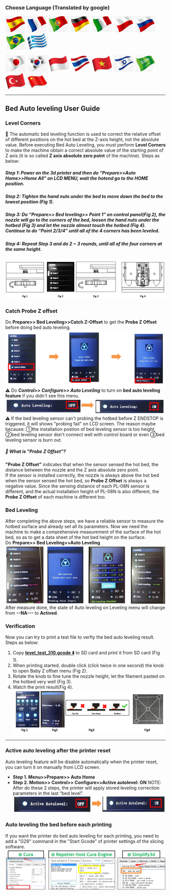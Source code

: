 ### Choose Language (Translated by google)
[![](../../../lanpic/ES.png)](https://github-com.translate.goog/ZONESTAR3D/Z8P/tree/main/Z8P-MK2/2-Operation_Guide/Bed_Auto_Leveling/readme.md?_x_tr_sl=en&_x_tr_tl=es)
[![](../../../lanpic/FR.png)](https://github-com.translate.goog/ZONESTAR3D/Z8P/tree/main/Z8P-MK2/2-Operation_Guide/Bed_Auto_Leveling/readme.md?_x_tr_sl=en&_x_tr_tl=fr)
[![](../../../lanpic/PT.png)](https://github-com.translate.goog/ZONESTAR3D/Z8P/tree/main/Z8P-MK2/2-Operation_Guide/Bed_Auto_Leveling/readme.md?_x_tr_sl=en&_x_tr_tl=pt)
[![](../../../lanpic/DE.png)](https://github-com.translate.goog/ZONESTAR3D/Z8P/tree/main/Z8P-MK2/2-Operation_Guide/Bed_Auto_Leveling/readme.md?_x_tr_sl=en&_x_tr_tl=de)
[![](../../../lanpic/IT.png)](https://github-com.translate.goog/ZONESTAR3D/Z8P/tree/main/Z8P-MK2/2-Operation_Guide/Bed_Auto_Leveling/readme.md?_x_tr_sl=en&_x_tr_tl=it)
[![](../../../lanpic/PL.png)](https://github-com.translate.goog/ZONESTAR3D/Z8P/tree/main/Z8P-MK2/2-Operation_Guide/Bed_Auto_Leveling/readme.md?_x_tr_sl=en&_x_tr_tl=pl)
[![](../../../lanpic/RU.png)](https://github-com.translate.goog/ZONESTAR3D/Z8P/tree/main/Z8P-MK2/2-Operation_Guide/Bed_Auto_Leveling/readme.md?_x_tr_sl=en&_x_tr_tl=ru)
[![](../../../lanpic/BR.png)](https://github-com.translate.goog/ZONESTAR3D/Z8P/tree/main/Z8P-MK2/2-Operation_Guide/Bed_Auto_Leveling/readme.md?_x_tr_sl=en&_x_tr_tl=pt)
[![](../../../lanpic/GR.png)](https://github-com.translate.goog/ZONESTAR3D/Z8P/tree/main/Z8P-MK2/2-Operation_Guide/Bed_Auto_Leveling/readme.md?_x_tr_sl=en&_x_tr_tl=el)

[![](../../../lanpic/JP.png)](https://github-com.translate.goog/ZONESTAR3D/Z8P/tree/main/Z8P-MK2/2-Operation_Guide/Bed_Auto_Leveling/readme.md?_x_tr_sl=en&_x_tr_tl=ja)
[![](../../../lanpic/KR.png)](https://github-com.translate.goog/ZONESTAR3D/Z8P/tree/main/Z8P-MK2/2-Operation_Guide/Bed_Auto_Leveling/readme.md?_x_tr_sl=en&_x_tr_tl=ko)
[![](../../../lanpic/ID.png)](https://github-com.translate.goog/ZONESTAR3D/Z8P/tree/main/Z8P-MK2/2-Operation_Guide/Bed_Auto_Leveling/readme.md?_x_tr_sl=en&_x_tr_tl=id)
[![](../../../lanpic/TH.png)](https://github-com.translate.goog/ZONESTAR3D/Z8P/tree/main/Z8P-MK2/2-Operation_Guide/Bed_Auto_Leveling/readme.md?_x_tr_sl=en&_x_tr_tl=th)
[![](../../../lanpic/VN.png)](https://github-com.translate.goog/ZONESTAR3D/Z8P/tree/main/Z8P-MK2/2-Operation_Guide/Bed_Auto_Leveling/readme.md?_x_tr_sl=en&_x_tr_tl=vi)
[![](../../../lanpic/IL.png)](https://github-com.translate.goog/ZONESTAR3D/Z8P/tree/main/Z8P-MK2/2-Operation_Guide/Bed_Auto_Leveling/readme.md?_x_tr_sl=en&_x_tr_tl=iw)
[![](../../../lanpic/SA.png)](https://github-com.translate.goog/ZONESTAR3D/Z8P/tree/main/Z8P-MK2/2-Operation_Guide/Bed_Auto_Leveling/readme.md?_x_tr_sl=en&_x_tr_tl=ar)
[![](../../../lanpic/TR.png)](https://github-com.translate.goog/ZONESTAR3D/Z8P/tree/main/Z8P-MK2/2-Operation_Guide/Bed_Auto_Leveling/readme.md?_x_tr_sl=en&_x_tr_tl=tr)
[![](../../../lanpic/CN.png)](https://github-com.translate.goog/ZONESTAR3D/Z8P/tree/main/Z8P-MK2/2-Operation_Guide/Bed_Auto_Leveling/readme.md?_x_tr_sl=en&_x_tr_tl=zh-CN)

----
## Bed Auto leveling User Guide
### Level Corners
:loudspeaker: The automatic bed leveling function is used to correct the relative offset of different positions on the hot bed at the Z-axis height, not the absolute value. Before executing Bed Auto Leveling, you must perform **Level Corners** to make the machine obtain a correct absolute value of the starting point of Z axis (it is so called **Z axis absolute zero point** of the machine). Steps as below:    
##### Step 1: Power on the 3d printer and then do “Prepare>>Auto Home>>Home All” on LCD MENU, wait the hotend go to the HOME position. 
##### Step 2: Tighten the hand nuts under the bed to move down the bed to the lowest position (Fig 1).
##### Step 3: Do “Prepare>> Bed leveling>> Point 1” on control panel(Fig 2), the nozzle will go to the corners of the bed, loosen the hand nuts under the hotbed (Fig 3) and let the nozzle almost touch the hotbed (Fig 4). Continue to do “Point 2/3/4” until all of the 4 corners has been leveled.
##### Step 4: Repeat Step 3 and do 2 ~ 3 rounds, until all of the four corners at the same height.  
![](1.png)    

### Catch Probe Z offset
Do **Prepare>> Bed Leveling>>Catch Z-Offset** to get the **Probe Z Offset** before doing bed auto leveling.   
![](3.png)
:warning: Do ***Control>> Configure>> Auto Leveling*** to turn on **bed auto leveling feature** if you didn't see this menu.
![](2.png)
:warning: If the bed leveling sensor can't probing the hotbed before Z ENDSTOP is triggered, it will shows "probing fail" on LCD screen. The reason maybe because: ①the installation postion of bed leveling sensor is too height, ②bed leveling sensor don't connect well with control board or even ③bed leveling sensor is burn out.

##### :pushpin: What is "Probe Z Offset"?
**"Probe Z Offset"** indicates that when the sensor sensed the hot bed, the distance between the nozzle and the Z axis absolute zero point.      
If the sensor is installed correctly, the nozzle is always above the hot bed when the sensor sensed the hot bed, so **Probe Z Offset** is always a negative value. Since the sensing distance of each PL-08N sensor is different, and the actual installation height of PL-08N is also different, the **Probe Z Offset** of each machine is different too.     

### Bed Leveling
After completing the above steps, we have a reliable sensor to measure the hotbed surface and already set all its parameters. Now we need the machine to make a comprehensive measurement of the surface of the hot bed, so as to get a data sheet of the hot bed height on the surface.   
Do **Prepare>> Bed Leveling>>Auto Leveling** 
![](4.png)    
After measure done, the state of Auto leveling on Leveling menu will change from **--NA---** to **Actived**. 

### Verification  
Now you can try to print a test file to verfiy the bed auto leveling result. Steps as below:   
1. Copy **[level_test_310.gcode :arrow_down:](./level_test_310.zip)** to SD card and print it from SD card (Fig 1).
2. When printing started, double click (click twice in one second) the knob to open Baby Z offset menu (Fig 2).
3. Rotate the knob to fine tune the nozzle height, let the filament pasted on the hotbed very well (Fig 3).
4. Watch the print result(Fig 4).
![](5.png)  

-----
### Active auto leveling after the printer reset
Auto leveling feature will be disable automatically when the printer reset, you can turn it on manually from LCD screen.
- **Step 1. Menu>>Prepare>> Auto Home**
- **Step 2. Motion>> Control>> Configure>>Active autolevel: ON**
NOTE: After do these 2 steps, the printer will apply stored leveling correction parameters in the last “bed level”.
![](6.png)  

### Auto leveling the bed before each printing
If you want the printer do bed auto leveling for each printing, you need to add a "G29" command in the "Start Gcode" of printer settings of the slicing software.
![](7.png)  

